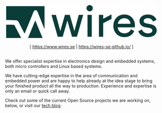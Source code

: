 <a href="https://www.wires.se/"><img src="logo.png"></a>
<div align="center">[ <a href="https://www.wires.se/">https://www.wires.se</a> | <a href="https://wires-se.github.io/">https://wires-se.github.io/</a> ]</div>
<br />

We offer specialist expertise in electronics design and embedded
systems, both micro controllers and Linux based systems.

We have cutting-edge expertise in the area of communication and embedded
power and are happy to help already at the idea stage to bring your
finished product all the way to production.  Experience and expertise is
only an email or quick call away.

Check out some of the current Open Source projects we are working on,
below, or visit our [tech blog](https://wires-se.github.io/).
